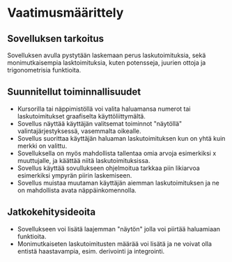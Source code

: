 # Vaatimusmäärittely
## Sovelluksen tarkoitus
Sovelluksen avulla pystytään laskemaan perus laskutoimituksia, sekä monimutkaisempia lasktoimituksia, kuten potensseja, juurien ottoja ja
trigonometrisia funktioita.

## Suunnitellut toiminnallisuudet
* Kursorilla tai näppimistöllä voi valita haluamansa numerot tai laskutoimitukset graafiselta käyttöliittymältä.
* Sovellus näyttää käyttäjän valitsemat toiminnot "näytöllä" valintajärjestyksessä, vasemmalta oikealle. 
* Sovellus suorittaa käyttäjän haluaman laskutoimituksen kun on yhtä kuin merkki on valittu.
* Sovelluksella on myös mahdollista tallentaa omia arvoja esimerkiksi x muuttujalle, ja käättää niitä laskutoimituksissa. 
* Sovellus käyttää sovullukseen ohjelmoitua tarkkaa piin likiarvoa esimerkiksi ympyrän piirin laskemiseen.
* Sovellus muistaa muutaman käyttäjän aiemman laskutoimituksen ja ne on mahdollista avata näppäinkomennolla. 

## Jatkokehitysideoita

* Sovellukseen voi lisätä laajemman "näytön" jolla voi piirtää haluamiaan funktioita.
* Monimutkaiseten laskutoimitusten määrää voi lisätä ja ne voivat olla entistä haastavampia, esim. derivointi ja integrointi.
